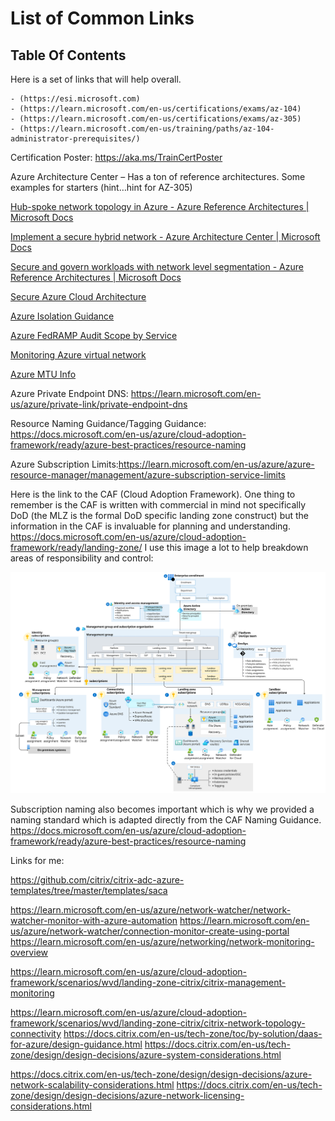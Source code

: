 # List of Common Links
## Table Of Contents
 Here is a set of links  that will help overall.

    - (https://esi.microsoft.com)
    - (https://learn.microsoft.com/en-us/certifications/exams/az-104)
    - (https://learn.microsoft.com/en-us/certifications/exams/az-305)
    - (https://learn.microsoft.com/en-us/training/paths/az-104-administrator-prerequisites/)

Certification Poster: https://aka.ms/TrainCertPoster

Azure Architecture Center – Has a ton of reference architectures. Some examples for starters (hint…hint for AZ-305)

[Hub-spoke network topology in Azure - Azure Reference Architectures | Microsoft Docs](https://learn.microsoft.com/en-us/azure/architecture/reference-architectures/hybrid-networking/hub-spoke?tabs=cli)

[Implement a secure hybrid network - Azure Architecture Center | Microsoft Docs](https://learn.microsoft.com/en-us/azure/architecture/reference-architectures/dmz/secure-vnet-dmz?tabs=portal)

[Secure and govern workloads with network level segmentation - Azure Reference Architectures | Microsoft Docs](https://learn.microsoft.com/en-us/azure/architecture/reference-architectures/hybrid-networking/network-level-segmentation)

[Secure Azure Cloud Architecture](https://learn.microsoft.com/en-us/azure/azure-government/compliance/secure-azure-computing-architecture)

[Azure Isolation Guidance](https://learn.microsoft.com/en-us/azure/azure-government/azure-secure-isolation-guidance)

[Azure FedRAMP Audit Scope by Service](https://learn.microsoft.com/en-us/azure/azure-government/compliance/azure-services-in-fedramp-auditscope?branch=pr-en-us-76518)

[Monitoring Azure virtual network](https://learn.microsoft.com/en-us/azure/virtual-network/monitor-virtual-network)

[Azure MTU Info](https://learn.microsoft.com/en-us/azure/virtual-network/virtual-network-tcpip-performance-tuning)

Azure Private Endpoint DNS:
https://learn.microsoft.com/en-us/azure/private-link/private-endpoint-dns


Resource Naming Guidance/Tagging Guidance: 
https://docs.microsoft.com/en-us/azure/cloud-adoption-framework/ready/azure-best-practices/resource-naming

Azure Subscription Limits:https://learn.microsoft.com/en-us/azure/azure-resource-manager/management/azure-subscription-service-limits

Here is the link to the CAF (Cloud Adoption Framework). One thing to remember is the CAF is written with commercial in mind not specifically DoD (the MLZ is the formal DoD specific landing zone construct) but the information in the CAF is invaluable for planning and understanding.
https://docs.microsoft.com/en-us/azure/cloud-adoption-framework/ready/landing-zone/
I use this image a lot to help breakdown areas of responsibility and control:

![image](../media/ns-arch-cust-expanded.svg)

Subscription naming also becomes important which is why we provided a naming standard which is adapted directly from the CAF Naming Guidance.
https://docs.microsoft.com/en-us/azure/cloud-adoption-framework/ready/azure-best-practices/resource-naming






Links for me:

https://github.com/citrix/citrix-adc-azure-templates/tree/master/templates/saca

https://learn.microsoft.com/en-us/azure/network-watcher/network-watcher-monitor-with-azure-automation
https://learn.microsoft.com/en-us/azure/network-watcher/connection-monitor-create-using-portal
https://learn.microsoft.com/en-us/azure/networking/network-monitoring-overview

https://learn.microsoft.com/en-us/azure/cloud-adoption-framework/scenarios/wvd/landing-zone-citrix/citrix-management-monitoring

https://learn.microsoft.com/en-us/azure/cloud-adoption-framework/scenarios/wvd/landing-zone-citrix/citrix-network-topology-connectivity
https://docs.citrix.com/en-us/tech-zone/toc/by-solution/daas-for-azure/design-guidance.html
https://docs.citrix.com/en-us/tech-zone/design/design-decisions/azure-system-considerations.html

https://docs.citrix.com/en-us/tech-zone/design/design-decisions/azure-network-scalability-considerations.html
https://docs.citrix.com/en-us/tech-zone/design/design-decisions/azure-network-licensing-considerations.html
